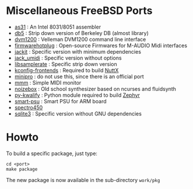 # Miscellaneous FreeBSD Ports
* [as31](https://www.pjrc.com/tech/8051/tools/as31_old.html) : An Intel 8031/8051 assembler
* [db5](https://download.oracle.com/berkeley-db/) : Strip down version of Berkeley DB (almost library)
* [dvm1200](https://github.com/lhondareyte/dvm1200) : Velleman DVM1200 command line interface
* [firmwarehotplug](https://github.com/lhondareyte/firmwarehotplug) : Open-source Firmwares for M-AUDIO Midi interfaces
* [jackit](https://jackaudio.org) : Specific version with minimum dependencies
* [jack_umidi](http://www.selasky.org/hans_petter) : Specific version without options
* [libsamplerate](http://www.mega-nerd.com/SRC/) : Specific strip down version
* [kconfig-frontends](http://ymorin.is-a-geek.org/projects/kconfig-frontends) : Required to build [NuttX](https://nuttx.org)
* [minipro](https://gitlab.com/DavidGriffith/minipro/) : do not use this, since there is an official port
* [mmm](https://github.com/lhondareyte/mmm) : Simple MIDI monitor
* [noizebox](https://github.com/lhondareyte/noizebox) : Old school synthesizer based on ncurses and fluidsynth
* [py-kwalify](https://pypi.org/project/pykwalify/) : Python module required to build [Zephyr](https://www.zephyrproject.org)
* [smart-psu](https://github.com/lhondareyte/smart-psu) : Smart PSU for ARM board
* [spectro450](https://github.com/lhondareyte/spectro450-core)
* [sqlite3](https://www.sqlite.org) : Specific version without GNU dependencies
# Howto
To build a specific package, just type:
```
cd <port>
make package
```
The new package is now available in the sub-directory ```work/pkg```
